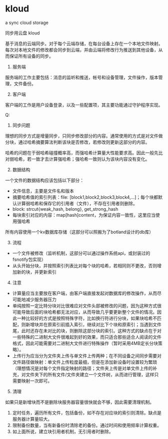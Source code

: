 # kloud
a sync cloud storage

同步用云盘 kloud

基于消息的云端同步。对于每个云端存储，在每台设备上存在一个本地文件映射。每次对本地文件的修改都会同步到云端，并由云端将修改行为推送到其他设备，从而保证所有设备的同步。

1. 服务端

服务端的工作主要包括：消息的监听和推送，帐号和设备管理，文件操作，版本管理，文件备份。

2. 客户端

客户端的工作是用户设备登录，以及一些配置项，其主要功能通过守护程序实现。

Q:

1. 同步问题

理想的同步方式是增量同步，只同步修改部分的内容。通常使用的方式是对文件做分块，通过哈希摘要算法判断该块是否修改，若修改则更新这部分的内容。

哈希的问题在于弱哈希碰撞概率高，而强哈希计算量大性能要求高。因此一般先比对弱哈希，若一致才去计算强哈希；强哈希一致则认为该块内容没有变化。

2. 数据结构

一个文件的数据结构应该包括以下部分：

- 文件信息，主要是文件名和版本
- 摘要哈希值的索引列表：file: [block1,block2,block3,block4,...]；每个块都默认计算弱哈希和保存它的引用者（文件），不存在引用者则删除。
- block: strcut{weak_hash, belong}, get_strong_hash
- 每块索引对应的内容：map[hash]content，为保证内容一致性，这里应当使用强哈希

所有内容使用一个kv数据库存储（这部分可以照搬为了botland设计的db库）

3. 流程

- 一个文件被修改（监听机制，这部分可以通过操作系统api，或封装过的fsnotify包实现）
- 从头开始分块，并按照索引列表比对每个块的哈希，若相同则不更改，否则增加新的块，并更新索引


4. 注意

- 计算量应当主要放在客户端，由客户端直接发起对数据库的修改操作，从而尽可能地减少服务器压力
- 单纯按照一定比特分块对比很难应对文件头部被修改的问题，因为这种方式很可能导致后面的块哈希都无法对应，从而导致几乎要更新整个文件的情况。因此一种比较好的方式是按照特殊字符，比如换行符进行分块，如果块哈希不匹配，则新增块并在原索引前插入索引，继续对比下个块和原索引；当遇到文件尾，此时还存在未对比的块，则删除这部分块的索引。这种方式的缺点在于对一些特殊的二进制大文件很难起到好的效果，而只适合那些适合人阅读的文件格式，因此可能需要对二进制大文件进行特殊操作（暂时采用4MB定长分块策略）。
- 上传行为应当分为文件夹上传与单文件上传两种；在不同设备之间同步需要对文件路径做映射：单文件上传粒度最细，但是在添加新设备时设置较为繁琐（理想情况是对每个文件指定映射的路径；文件夹上传是对单文件上传的补充，对文件夹下的所有文件/文件夹建立一个文件树，从而进行管理，这样只需要映射一次即可。

5. 清理

如果只是新增块而不是删除块服务器容量很快就会不够，因此需要清理机制。

1. 定时任务，遍历所有文件，包括备份，如不存在对应块的索引则清除。缺点是服务器计算量较大。
2. 限制备份数量，当有新备份时清除老的备份。通过时间和使用频率计算权重。
3. 如上面所说，建立块引用者机制，无引用者时删除。